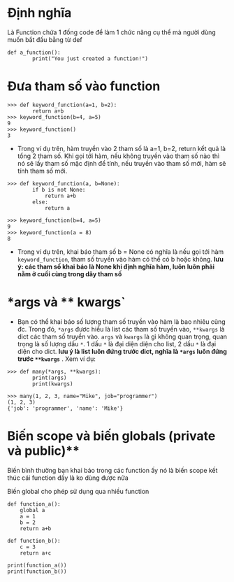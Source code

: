 # Định nghĩa
Là Function chứa 1 đống code để làm 1 chức năng cụ thể mà người dùng muốn bắt đầu bằng từ def

```
def a_function():
        print("You just created a function!")
```


# Đưa tham số vào function

```
>>> def keyword_function(a=1, b=2):
        return a+b
>>> keyword_function(b=4, a=5)
9
>>> keyword_function()
3

```

- Trong ví dụ trên, hàm truyền vào 2 tham số là a=1, b=2, return kết quả là tổng 2 tham số.
Khi gọi tới hàm, nếu không truyền vào tham số nào thì nó sẽ lấy tham số mặc định để tính,
nếu truyền vào tham số mới, hàm sẽ tính tham số mới.

```
>>> def keyword_function(a, b=None):
        if b is not None:
            return a+b
        else:
            return a

>>> keyword_function(b=4, a=5)
9
>>> keyword_function(a = 8)
8
```

- Trong ví dụ trên, khai báo tham số b = None có nghĩa là nếu gọi tới hàm `keyword_function`,
tham số truyền vào hàm có thể có b hoặc không. **lưu ý: các tham số khai báo là None khi định nghĩa hàm,
luôn luôn phải nằm ở cuối cùng trong dãy tham số**

# *args và ** kwargs`
- Bạn có thể khai báo số lượng tham số truyền vào hàm là bao nhiêu cũng đc.
Trong đó, `*args` đươc hiểu là list các tham số truyền vào, `**kwargs` là dict các tham số truyền vào. 
`args` và `kwargs` là gì không quan trọng, quan trọng là số lượng dấu `*`. 
1 dấu `*` là đại diện diện cho list, 2 dấu `*` là đại diện cho dict. 
**lưu ý là list luôn đứng trước dict, nghĩa là `*args` luôn đứng trước `**kwargs`** . Xem ví dụ:

```
>>> def many(*args, **kwargs):
        print(args)
        print(kwargs)

>>> many(1, 2, 3, name="Mike", job="programmer")
(1, 2, 3)
{'job': 'programmer', 'name': 'Mike'}
```
# Biến scope và biến globals (private và public)**
Biến bình thường bạn khai báo trong các function ấy nó là biến scope kết thúc cái function đấy là ko dùng được nữa

Biến global cho phép sử dụng qua nhiều function
```
def function_a():
    global a
    a = 1
    b = 2
    return a+b

def function_b():
    c = 3
    return a+c

print(function_a())
print(function_b())
```
